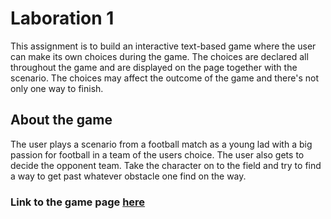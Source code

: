 # Laboration 1

This assignment is to build an interactive text-based game where the user can make its own choices during the game. The choices are declared all throughout the game and are displayed on the page together with the scenario. The choices may affect the outcome of the game and there's not only one way to finish. 

## About the game

The user plays a scenario from a football match as a young lad with a big passion for football in a team of the users choice. The user also gets to decide the opponent team. 
Take the character on to the field and try to find a way to get past whatever obstacle one find on the way. 

### Link to the game page [here](https://puppets101.github.io/football-game/)
